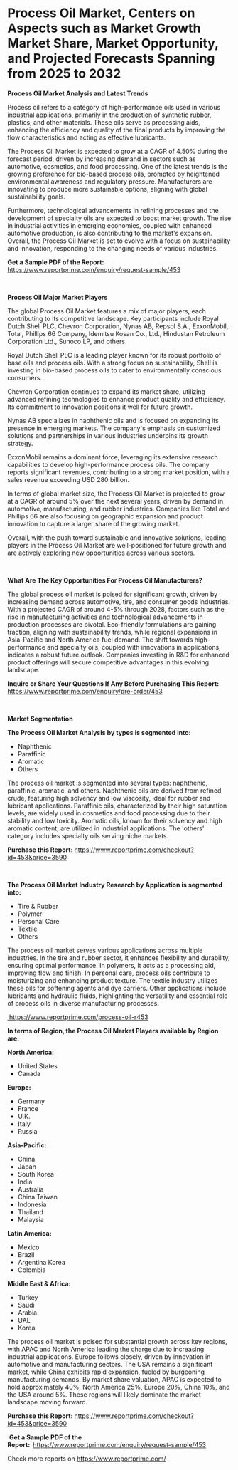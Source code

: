 <p><h1>Process Oil Market, Centers on Aspects such as Market Growth Market Share, Market Opportunity, and Projected Forecasts Spanning from 2025 to 2032</h1></p><p><strong>Process Oil Market Analysis and Latest Trends</strong></p>
<p><p>Process oil refers to a category of high-performance oils used in various industrial applications, primarily in the production of synthetic rubber, plastics, and other materials. These oils serve as processing aids, enhancing the efficiency and quality of the final products by improving the flow characteristics and acting as effective lubricants.</p><p>The Process Oil Market is expected to grow at a CAGR of 4.50% during the forecast period, driven by increasing demand in sectors such as automotive, cosmetics, and food processing. One of the latest trends is the growing preference for bio-based process oils, prompted by heightened environmental awareness and regulatory pressure. Manufacturers are innovating to produce more sustainable options, aligning with global sustainability goals.</p><p>Furthermore, technological advancements in refining processes and the development of specialty oils are expected to boost market growth. The rise in industrial activities in emerging economies, coupled with enhanced automotive production, is also contributing to the market's expansion. Overall, the Process Oil Market is set to evolve with a focus on sustainability and innovation, responding to the changing needs of various industries.</p></p>
<p><strong>Get a Sample PDF of the Report:&nbsp;</strong> <a href="https://www.reportprime.com/enquiry/request-sample/453?utm_campaign=2396&utm_medium=2&utm_source=Github&utm_content=ia&utm_term=18032025&utm_id=process-oil">https://www.reportprime.com/enquiry/request-sample/453</a></p>
<p>&nbsp;</p>
<p><strong>Process Oil Major Market Players</strong></p>
<p><p>The global Process Oil Market features a mix of major players, each contributing to its competitive landscape. Key participants include Royal Dutch Shell PLC, Chevron Corporation, Nynas AB, Repsol S.A., ExxonMobil, Total, Phillips 66 Company, Idemitsu Kosan Co., Ltd., Hindustan Petroleum Corporation Ltd., Sunoco LP, and others.</p><p>Royal Dutch Shell PLC is a leading player known for its robust portfolio of base oils and process oils. With a strong focus on sustainability, Shell is investing in bio-based process oils to cater to environmentally conscious consumers.</p><p>Chevron Corporation continues to expand its market share, utilizing advanced refining technologies to enhance product quality and efficiency. Its commitment to innovation positions it well for future growth.</p><p>Nynas AB specializes in naphthenic oils and is focused on expanding its presence in emerging markets. The company's emphasis on customized solutions and partnerships in various industries underpins its growth strategy.</p><p>ExxonMobil remains a dominant force, leveraging its extensive research capabilities to develop high-performance process oils. The company reports significant revenues, contributing to a strong market position, with a sales revenue exceeding USD 280 billion.</p><p>In terms of global market size, the Process Oil Market is projected to grow at a CAGR of around 5% over the next several years, driven by demand in automotive, manufacturing, and rubber industries. Companies like Total and Phillips 66 are also focusing on geographic expansion and product innovation to capture a larger share of the growing market.</p><p>Overall, with the push toward sustainable and innovative solutions, leading players in the Process Oil Market are well-positioned for future growth and are actively exploring new opportunities across various sectors.</p></p>
<p>&nbsp;</p>
<p><strong>What Are The Key Opportunities For Process Oil Manufacturers?</strong></p>
<p><p>The global process oil market is poised for significant growth, driven by increasing demand across automotive, tire, and consumer goods industries. With a projected CAGR of around 4-5% through 2028, factors such as the rise in manufacturing activities and technological advancements in production processes are pivotal. Eco-friendly formulations are gaining traction, aligning with sustainability trends, while regional expansions in Asia-Pacific and North America fuel demand. The shift towards high-performance and specialty oils, coupled with innovations in applications, indicates a robust future outlook. Companies investing in R&D for enhanced product offerings will secure competitive advantages in this evolving landscape.</p></p>
<p><strong>Inquire or Share Your Questions If Any Before Purchasing This Report:</strong> <a href="https://www.reportprime.com/enquiry/pre-order/453?utm_campaign=2396&utm_medium=2&utm_source=Github&utm_content=ia&utm_term=18032025&utm_id=process-oil">https://www.reportprime.com/enquiry/pre-order/453</a></p>
<p>&nbsp;</p>
<p><strong>Market Segmentation</strong></p>
<p><strong>The Process Oil Market Analysis by types is segmented into:</strong></p>
<p><ul><li>Naphthenic</li><li>Paraffinic</li><li>Aromatic</li><li>Others</li></ul></p>
<p><p>The process oil market is segmented into several types: naphthenic, paraffinic, aromatic, and others. Naphthenic oils are derived from refined crude, featuring high solvency and low viscosity, ideal for rubber and lubricant applications. Paraffinic oils, characterized by their high saturation levels, are widely used in cosmetics and food processing due to their stability and low toxicity. Aromatic oils, known for their solvency and high aromatic content, are utilized in industrial applications. The 'others' category includes specialty oils serving niche markets.</p></p>
<p><strong>Purchase this Report:&nbsp;</strong><a href="https://www.reportprime.com/checkout?id=453&price=3590&utm_campaign=2396&utm_medium=2&utm_source=Github&utm_content=ia&utm_term=18032025&utm_id=process-oil">https://www.reportprime.com/checkout?id=453&price=3590</a></p>
<p>&nbsp;</p>
<p><strong>The Process Oil Market Industry Research by Application is segmented into:</strong></p>
<p><ul><li>Tire & Rubber</li><li>Polymer</li><li>Personal Care</li><li>Textile</li><li>Others</li></ul></p>
<p><p>The process oil market serves various applications across multiple industries. In the tire and rubber sector, it enhances flexibility and durability, ensuring optimal performance. In polymers, it acts as a processing aid, improving flow and finish. In personal care, process oils contribute to moisturizing and enhancing product texture. The textile industry utilizes these oils for softening agents and dye carriers. Other applications include lubricants and hydraulic fluids, highlighting the versatility and essential role of process oils in diverse manufacturing processes.</p></p>
<p><a href="https://www.reportprime.com/process-oil-r453?utm_campaign=2396&utm_medium=2&utm_source=Github&utm_content=ia&utm_term=18032025&utm_id=process-oil">&nbsp;https://www.reportprime.com/process-oil-r453</a></p>
<p><strong>In terms of Region, the Process Oil Market Players available by Region are:</strong></p>
<p>
    <p> <strong> North America: </strong>
        <ul>
            <li>United States</li>
            <li>Canada</li>
        </ul>
        </p> 
    <p> <strong> Europe: </strong>
        <ul>
            <li>Germany</li>
            <li>France</li>
            <li>U.K.</li>
            <li>Italy</li>
            <li>Russia</li>
        </ul>
        </p> 
    <p> <strong> Asia-Pacific: </strong>
        <ul>
            <li>China</li>
            <li>Japan</li>
            <li>South Korea</li>
            <li>India</li>
            <li>Australia</li>
            <li>China Taiwan</li>
            <li>Indonesia</li>
            <li>Thailand</li>
            <li>Malaysia</li>
        </ul>
        </p> 
    <p> <strong> Latin America: </strong>
        <ul>
            <li>Mexico</li>
            <li>Brazil</li>
            <li>Argentina Korea</li>
            <li>Colombia</li>
        </ul>
        </p> 
    <p> <strong> Middle East & Africa: </strong>
        <ul>
            <li>Turkey</li>
            <li>Saudi</li>
            <li>Arabia</li>
            <li>UAE</li>
            <li>Korea</li>
        </ul>
    </p>
    </p>
<p><p>The process oil market is poised for substantial growth across key regions, with APAC and North America leading the charge due to increasing industrial applications. Europe follows closely, driven by innovation in automotive and manufacturing sectors. The USA remains a significant market, while China exhibits rapid expansion, fueled by burgeoning manufacturing demands. By market share valuation, APAC is expected to hold approximately 40%, North America 25%, Europe 20%, China 10%, and the USA around 5%. These regions will likely dominate the market landscape moving forward.</p></p>
<p><strong>Purchase this Report: </strong><a href="https://www.reportprime.com/checkout?id=453&price=3590&utm_campaign=2396&utm_medium=2&utm_source=Github&utm_content=ia&utm_term=18032025&utm_id=process-oil">https://www.reportprime.com/checkout?id=453&price=3590</a></p>
<p>&nbsp;<strong>Get a Sample PDF of the Report:&nbsp;&nbsp;</strong><a href="https://www.reportprime.com/enquiry/request-sample/453?utm_campaign=2396&utm_medium=2&utm_source=Github&utm_content=ia&utm_term=18032025&utm_id=process-oil">https://www.reportprime.com/enquiry/request-sample/453</a></p>
<p><strong></strong></p>
<p>Check more reports on <a href="https://www.reportprime.com/?utm_campaign=2396&utm_medium=2&utm_source=Github&utm_content=ia&utm_term=18032025&utm_id=process-oil">https://www.reportprime.com/</a></p>